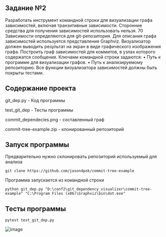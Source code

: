 
## Задание №2
Разработать инструмент командной строки для визуализации графа
зависимостей, включая транзитивные зависимости. Сторонние средства для
получения зависимостей использовать нельзя.
70
Зависимости определяются для git-репозитория. Для описания графа
зависимостей используется представление Graphviz. Визуализатор должен
выводить результат на экран в виде графического изображения графа.
Построить граф зависимостей для коммитов, в узлах которого содержатся
сообщения.
Ключами командной строки задаются:
• Путь к программе для визуализации графов.
• Путь к анализируемому репозиторию.
Все функции визуализатора зависимостей должны быть покрыты тестами.

## Содержание проекта


git_dep.py - Код программы

test_git_dep - Тесты программы

commit_dependecies.png - составленный граф

commit-tree-example.zip - клонированный репозиторий

## Запуск программы

Предварительно нужно склонировать репозиторий используемый для анализа

``` git clone https://github.com/jason4pok/commit-tree-example ```

Программа запускается из командной строки

``` python git_dep.py "D:\conf2\git_dependency_visualizer\commit-tree-example" "C:\Program Files (x86)\Graphviz\bin\dot.exe" ```

## Тесты программы

``` pytest test_git_dep.py ```

![image](https://github.com/user-attachments/assets/277812d0-93a0-40e0-b3fb-a31dabf5d236)
